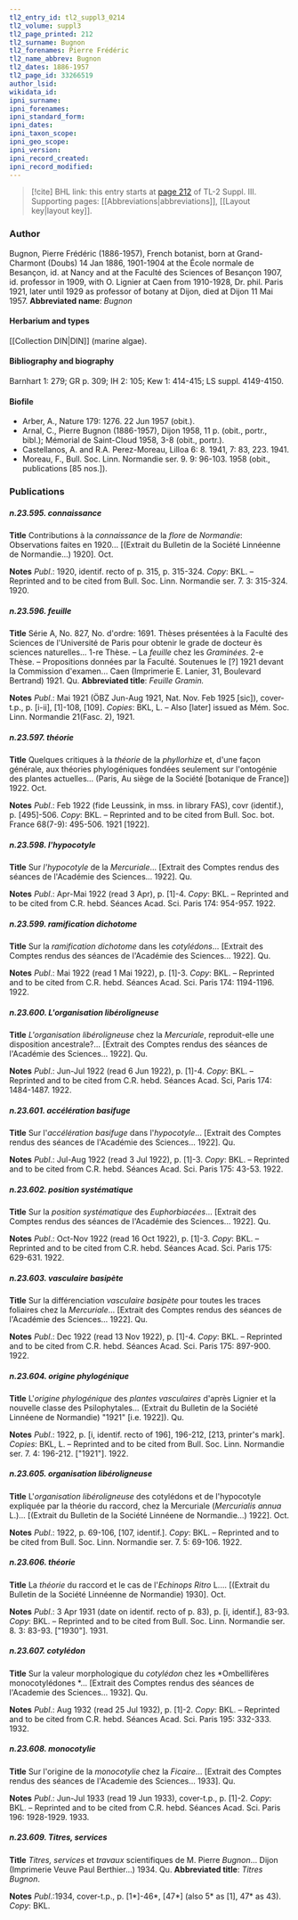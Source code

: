 ```yaml
---
tl2_entry_id: tl2_suppl3_0214
tl2_volume: suppl3
tl2_page_printed: 212
tl2_surname: Bugnon
tl2_forenames: Pierre Frédéric
tl2_name_abbrev: Bugnon
tl2_dates: 1886-1957
tl2_page_id: 33266519
author_lsid: 
wikidata_id: 
ipni_surname: 
ipni_forenames: 
ipni_standard_form: 
ipni_dates: 
ipni_taxon_scope: 
ipni_geo_scope: 
ipni_version: 
ipni_record_created: 
ipni_record_modified:
---
```



> [!cite] BHL link: this entry starts at [page 212](https://www.biodiversitylibrary.org/page/33266519) of TL-2 Suppl. III.
> Supporting pages: [[Abbreviations|abbreviations]], [[Layout key|layout key]].

### Author

Bugnon, Pierre Frédéric (1886-1957), French botanist, born at Grand-Charmont (Doubs) 14 Jan 1886, 1901-1904 at the École normale de Besançon, id. at Nancy and at the Faculté des Sciences of Besançon 1907, id. professor in 1909, with O. Lignier at Caen from 1910-1928, Dr. phil. Paris 1921, later until 1929 as professor of botany at Dijon, died at Dijon 11 Mai 1957. 
**Abbreviated name**: *Bugnon*

#### Herbarium and types

[[Collection DIN|DIN]] (marine algae).

#### Bibliography and biography

Barnhart 1: 279; GR p. 309; IH 2: 105; Kew 1: 414-415; LS suppl. 4149-4150.

#### Biofile

- Arber, A., Nature 179: 1276. 22 Jun 1957 (obit.).
- Arnal, C., Pierre Bugnon (1886-1957), Dijon 1958, 11 p. (obit., portr., bibl.); Mémorial de Saint-Cloud 1958, 3-8 (obit., portr.).
- Castellanos, A. and R.A. Perez-Moreau, Lilloa 6: 8. 1941, 7: 83, 223. 1941.
- Moreau, F., Bull. Soc. Linn. Normandie ser. 9. 9: 96-103. 1958 (obit., publications \[85 nos.\]).

### Publications

##### n.23.595. connaissance

**Title**
Contributions à la *connaissance* de la *flore* de *Normandie*: Observations faites en 1920... \[(Extrait du Bulletin de la Société Linnéenne de Normandie...) 1920\]. Oct.

**Notes**
*Publ*.: 1920, identif. recto of p. 315, p. 315-324. *Copy*: BKL. – Reprinted and to be cited from Bull. Soc. Linn. Normandie ser. 7. 3: 315-324. 1920.

##### n.23.596. feuille

**Title**
Série A, No. 827, No. d'ordre: 1691. Thèses présentées à la Faculté des Sciences de l'Université de Paris pour obtenir le grade de docteur ès sciences naturelles... 1-re Thèse. – La *feuille* chez les *Graminées*. 2-e Thèse. – Propositions données par la Faculté. Soutenues le \[?\] 1921 devant la Commission d'examen... Caen (Imprimerie E. Lanier, 31, Boulevard Bertrand) 1921. Qu.
**Abbreviated title**: *Feuille Gramin.*

**Notes**
*Publ*.: Mai 1921 (ÖBZ Jun-Aug 1921, Nat. Nov. Feb 1925 \[sic\]), cover-t.p., p. \[i-ii\], \[1\]-108, \[109\]. *Copies*: BKL, L. – Also \[later\] issued as Mém. Soc. Linn. Normandie 21(Fasc. 2), 1921.

##### n.23.597. théorie

**Title**
Quelques critiques à la *théorie* de la *phyllorhize* et, d'une façon générale, aux théories phylogéniques fondées seulement sur l'ontogénie des plantes actuelles... (Paris, Au siège de la Société \[botanique de France\]) 1922. Oct.

**Notes**
*Publ*.: Feb 1922 (fide Leussink, in mss. in library FAS), covr (identif.), p. \[495\]-506. *Copy*: BKL. – Reprinted and to be cited from Bull. Soc. bot. France 68(7-9): 495-506. 1921 \[1922\].

##### n.23.598. l'hypocotyle

**Title**
Sur *l'hypocotyle* de la *Mercuriale*... \[Extrait des Comptes rendus des séances de l'Académie des Sciences... 1922\]. Qu.

**Notes**
*Publ*.: Apr-Mai 1922 (read 3 Apr), p. \[1\]-4. *Copy*: BKL. – Reprinted and to be cited from C.R. hebd. Séances Acad. Sci. Paris 174: 954-957. 1922.

##### n.23.599. ramification dichotome

**Title**
Sur la *ramification dichotome* dans les *cotylédons*... \[Extrait des Comptes rendus des séances de l'Académie des Sciences... 1922\]. Qu.

**Notes**
*Publ*.: Mai 1922 (read 1 Mai 1922), p. \[1\]-3. *Copy*: BKL. – Reprinted and to be cited from C.R. hebd. Séances Acad. Sci. Paris 174: 1194-1196. 1922.

##### n.23.600. L'organisation libéroligneuse

**Title**
*L'organisation libéroligneuse* chez la *Mercuriale*, reproduit-elle une disposition ancestrale?... \[Extrait des Comptes rendus des séances de l'Académie des Sciences... 1922\]. Qu.

**Notes**
*Publ*.: Jun-Jul 1922 (read 6 Jun 1922), p. \[1\]-4. *Copy*: BKL. – Reprinted and to be cited from C.R. hebd. Séances Acad. Sci, Paris 174: 1484-1487. 1922.

##### n.23.601. accélération basifuge

**Title**
Sur l'*accélération basifuge* dans l'*hypocotyle*... \[Extrait des Comptes rendus des séances de l'Académie des Sciences... 1922\]. Qu.

**Notes**
*Publ*.: Jul-Aug 1922 (read 3 Jul 1922), p. \[1\]-3. *Copy*: BKL. – Reprinted and to be cited from C.R. hebd. Séances Acad. Sci. Paris 175: 43-53. 1922.

##### n.23.602. position systématique

**Title**
Sur la *position systématique* des *Euphorbiacées*... \[Extrait des Comptes rendus des séances de l'Académie des Sciences... 1922\]. Qu.

**Notes**
*Publ*.: Oct-Nov 1922 (read 16 Oct 1922), p. \[1\]-3. *Copy*: BKL. – Reprinted and to be cited from C.R. hebd. Séances Acad. Sci. Paris 175: 629-631. 1922.

##### n.23.603. vasculaire basipète

**Title**
Sur la différenciation *vasculaire basipète* pour toutes les traces foliaires chez la *Mercuriale*... \[Extrait des Comptes rendus des séances de l'Académie des Sciences... 1922\]. Qu.

**Notes**
*Publ*.: Dec 1922 (read 13 Nov 1922), p. \[1\]-4. *Copy*: BKL. – Reprinted and to be cited from C.R. hebd. Séances Acad. Sci. Paris 175: 897-900. 1922.

##### n.23.604. origine phylogénique

**Title**
L'*origine phylogénique* des *plantes vasculaires* d'après Lignier et la nouvelle classe des Psilophytales... (Extrait du Bulletin de la Société Linnéene de Normandie) "1921" \[i.e. 1922\]). Qu.

**Notes**
*Publ*.: 1922, p. \[i, identif. recto of 196\], 196-212, \[213, printer's mark\]. *Copies*: BKL, L. – Reprinted and to be cited from Bull. Soc. Linn. Normandie ser. 7. 4: 196-212. \["1921"\]. 1922.

##### n.23.605. organisation libéroligneuse

**Title**
L'*organisation libéroligneuse* des cotylédons et de l'hypocotyle expliquée par la théorie du raccord, chez la Mercuriale (*Mercurialis annua* L.)... \[(Extrait du Bulletin de la Société Linnéene de Normandie...) 1922\]. Oct.

**Notes**
*Publ*.: 1922, p. 69-106, \[107, identif.\]. *Copy*: BKL. – Reprinted and to be cited from Bull. Soc. Linn. Normandie ser. 7. 5: 69-106. 1922.

##### n.23.606. théorie

**Title**
La *théorie* du raccord et le cas de l'*Echinops Ritro* L.... \[(Extrait du Bulletin de la Société Linnéenne de Normandie) 1930\]. Oct.

**Notes**
*Publ*.: 3 Apr 1931 (date on identif. recto of p. 83), p. \[i, identif.\], 83-93. *Copy*: BKL. – Reprinted and to be cited from Bull. Soc. Linn. Normandie ser. 8. 3: 83-93. \["1930"\]. 1931.

##### n.23.607. cotylédon

**Title**
Sur la valeur morphologique du *cotylédon* chez les *Ombellifères monocotylédones *... \[Extrait des Comptes rendus des séances de l'Academie des Sciences... 1932\]. Qu.

**Notes**
*Publ*.: Aug 1932 (read 25 Jul 1932), p. \[1\]-2. *Copy*: BKL. – Reprinted and to be cited from C.R. hebd. Séances Acad. Sci. Paris 195: 332-333. 1932.

##### n.23.608. monocotylie

**Title**
Sur l'origine de la *monocotylie* chez la *Ficaire*... \[Extrait des Comptes rendus des séances de l'Academie des Sciences... 1933\]. Qu.

**Notes**
*Publ*.: Jun-Jul 1933 (read 19 Jun 1933), cover-t.p., p. \[1\]-2. *Copy*: BKL. – Reprinted and to be cited from C.R. hebd. Séances Acad. Sci. Paris 196: 1928-1929. 1933.

##### n.23.609. Titres, services

**Title**
*Titres, services* et *travaux* scientifiques de M. Pierre *Bugnon*... Dijon (Imprimerie Veuve Paul Berthier...) 1934. Qu.
**Abbreviated title**: *Titres Bugnon*.

**Notes**
*Publ*.:1934, cover-t.p., p. \[1\*\]-46\*, \[47\*\] (also 5\* as \[1\], 47\* as 43). *Copy*: BKL.

